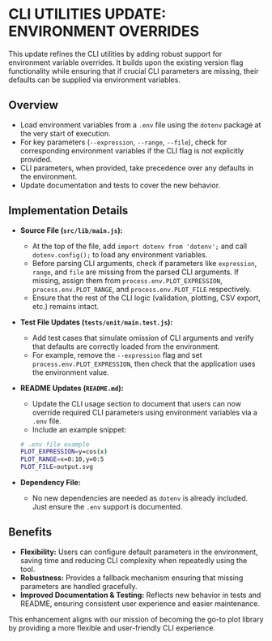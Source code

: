 # CLI UTILITIES UPDATE: ENVIRONMENT OVERRIDES

This update refines the CLI utilities by adding robust support for environment variable overrides. It builds upon the existing version flag functionality while ensuring that if crucial CLI parameters are missing, their defaults can be supplied via environment variables.

## Overview

- Load environment variables from a `.env` file using the `dotenv` package at the very start of execution.
- For key parameters (`--expression`, `--range`, `--file`), check for corresponding environment variables if the CLI flag is not explicitly provided.
- CLI parameters, when provided, take precedence over any defaults in the environment.
- Update documentation and tests to cover the new behavior.

## Implementation Details

- **Source File (`src/lib/main.js`):**
  - At the top of the file, add `import dotenv from 'dotenv';` and call `dotenv.config();` to load any environment variables.
  - Before parsing CLI arguments, check if parameters like `expression`, `range`, and `file` are missing from the parsed CLI arguments. If missing, assign them from `process.env.PLOT_EXPRESSION`, `process.env.PLOT_RANGE`, and `process.env.PLOT_FILE` respectively.
  - Ensure that the rest of the CLI logic (validation, plotting, CSV export, etc.) remains intact.

- **Test File Updates (`tests/unit/main.test.js`):**
  - Add test cases that simulate omission of CLI arguments and verify that defaults are correctly loaded from the environment.
  - For example, remove the `--expression` flag and set `process.env.PLOT_EXPRESSION`, then check that the application uses the environment value.

- **README Updates (`README.md`):**
  - Update the CLI usage section to document that users can now override required CLI parameters using environment variables via a `.env` file.
  - Include an example snippet:

  ```sh
  # .env file example
  PLOT_EXPRESSION=y=cos(x)
  PLOT_RANGE=x=0:10,y=0:5
  PLOT_FILE=output.svg
  ```

- **Dependency File:**
  - No new dependencies are needed as `dotenv` is already included. Just ensure the `.env` support is documented.

## Benefits

- **Flexibility:** Users can configure default parameters in the environment, saving time and reducing CLI complexity when repeatedly using the tool.
- **Robustness:** Provides a fallback mechanism ensuring that missing parameters are handled gracefully.
- **Improved Documentation & Testing:** Reflects new behavior in tests and README, ensuring consistent user experience and easier maintenance.

This enhancement aligns with our mission of becoming the go-to plot library by providing a more flexible and user-friendly CLI experience.